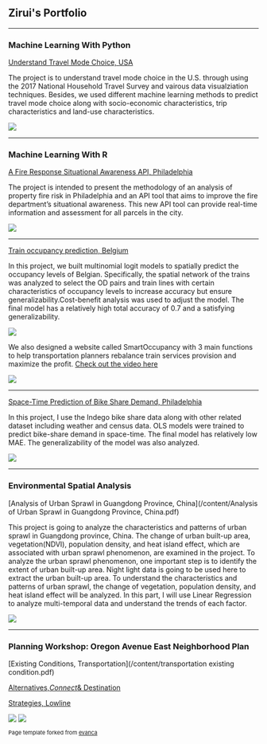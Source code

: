 ## Zirui's Portfolio
---
### Machine Learning With Python 

[Understand Travel Mode Choice, USA](https://hqiao97.github.io/travelmode/)

The project is to understand travel mode choice in the U.S. through using the 2017 National Household Travel Survey and vairous data visualziation techniques. Besides, we used different machine learning methods to predict travel mode choice along with socio-economic characteristics, trip characteristics and land-use characteristics. 

<img src="images/mode-share-app2.png?raw=true"/>

---
### Machine Learning With R 

[A Fire Response Situational Awareness API, Philadelphia](/content/Fire_Response_Situational_Awareness_API.html)

The project is intended to present the methodology of an analysis of property fire risk in Philadelphia and an API tool that aims to improve the fire department’s situational awareness. This new API tool can provide real-time information and assessment for all parcels in the city. 

<img src="images/fire_api.png?raw=true"/>

---
[Train occupancy prediction, Belgium](/content/occupancy_prediction.html)

In this project, we built multinomial logit models to spatially predict the occupancy levels of Belgian. Specifically, the spatial network of the trains was analyzed to select the OD pairs and train lines with certain characteristics of occupancy levels to increase accuracy but ensure generalizability.Cost-benefit analysis was used to adjust the model. 
The final model has a relatively high total accuracy of 0.7 and a satisfying generalizability.

<img src="images/EA-spatial network.png?raw=true"/>

We also designed a website called SmartOccupancy with 3 main functions to help transportation planners rebalance train services provision and maximize the profit. <a href="https://www.youtube.com/watch?v=i8b7DR42uhw">Check out the video here</a>

<img src="images/trainoccupancy.png?raw=true"/>

---
[Space-Time Prediction of Bike Share Demand, Philadelphia](/content/Zirui_Chen_Bikeshare_Predict.html)

In this project, I use the Indego bike share data along with other related dataset including weather and census data. OLS models were trained to predict bike-share demand in space-time.
The final model has relatively low MAE. The generalizability of the model was also analyzed.

<img src="images/bikeshare.png?raw=true"/>

---
### Environmental Spatial Analysis 

[Analysis of Urban Sprawl in Guangdong Province, China](/content/Analysis of Urban Sprawl in Guangdong Province, China.pdf)

This project is going to analyze the characteristics and patterns of urban sprawl in Guangdong province, China. The change of urban built-up area, vegetation(NDVI), population density, and heat island effect, which are associated with urban sprawl phenomenon, are examined in the project. To analyze the urban sprawl phenomenon, one important step is to identify the extent of urban built-up area. Night light data is going to be used here to extract the urban built-up area. To understand the characteristics and patterns of urban sprawl, the change of vegetation, population density, and heat island effect will be analyzed. In this part, I will use Linear Regression to analyze multi-temporal data and understand the trends of each factor.

<img src="images/NDVI.png?raw=true"/>

---
### Planning Workshop: Oregon Avenue East Neighborhood Plan 

[Existing Conditions, Transportation](/content/transportation existing condition.pdf)

[Alternatives,_Connect_& Destination](/content/Alternatives_Connect_Destination.pdf)

[Strategies, Lowline](/content/strategies_lowline.pdf)

<img src="images/existing condition.png?raw=true"/>

<img src="images/lowline.png?raw=true"/>

<p style="font-size:11px">Page template forked from <a href="https://github.com/evanca/quick-portfolio">evanca</a></p>
<!-- Remove above link if you don't want to attibute -->
